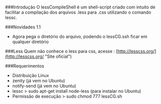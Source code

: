 ###Introdução
O lessCompileShell é um shell-script criado com intuito de facilitar a compilação dos arquivos .less para .css utilizando o comando lessc.

###Novidades 1.1
* Agora pega o diretório do arquivo, podendo o lessCG.ssh ficar em qualquer diretório

###Less
Quem não conhece o less para css, acesse : [http://lesscss.org/](http://lesscss.org/ "Site oficial")

###Requerimentos
* Distribuição Linux
* zenity (já vem no Ubuntu)
* notify-send (já vem no Ubuntu)
* lessc > sudo apt-get install node-less (para instalar no Ubuntu)
* Permissão de execução > sudo chmod 777 lessCG.sh
